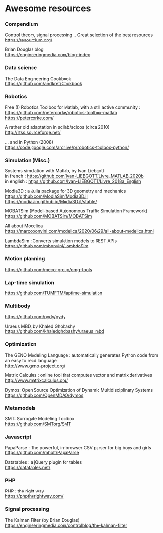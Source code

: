 # Awesome resources

### Compendium

Control theory, signal processing .. Great selection of the best resources  
https://resourcium.org/

Brian Douglas blog  
https://engineeringmedia.com/blog-index

### Data science

The Data Engineering Cookbook  
https://github.com/andkret/Cookbook  

### Robotics

Free (!) Robotics Toolbox for Matlab, with a still active community :  
https://github.com/petercorke/robotics-toolbox-matlab  
https://petercorke.com/  

A rather old adaptation in scilab/scicos (circa 2010)  
http://rtss.sourceforge.net/

... and in Python (2008)  
https://code.google.com/archive/p/robotics-toolbox-python/

### Simulation (Misc.)

Systems simulation with Matlab, by Ivan Liebgott  
in french : https://github.com/Ivan-LIEBGOTT/Livre_MATLAB_2020b  
in english : https://github.com/Ivan-LIEBGOTT/Livre_2018a_English  

Modia3D : a Julia package for 3D geometry and mechanics  
https://github.com/ModiaSim/Modia3D.jl  
https://modiasim.github.io/Modia3D.jl/stable/  


MOBATSim (Model-based Autonomous Traffic Simulation Framework)  
https://github.com/MOBATSim/MOBATSim

All about Modelica  
https://marcobonvini.com/modelica/2020/06/29/all-about-modelica.html

LambdaSim : Converts simulation models to REST APIs  
https://github.com/mbonvini/LambdaSim

### Motion planning

https://github.com/meco-group/omg-tools  

### Lap-time simulation

https://github.com/TUMFTM/laptime-simulation  


### Multibody

https://github.com/pydy/pydy  

Uraeus MBD, by Khaled Ghobashy  
https://github.com/khaledghobashy/uraeus_mbd  

### Optimization

The GENO Modeling Language : automatically generates Python code from an easy to read language  
http://www.geno-project.org/ 

Matrix Calculus : online tool that computes vector and matrix derivatives  
http://www.matrixcalculus.org/ 

Dymos: Open Source Optimization of Dynamic Multidisciplinary Systems  
https://github.com/OpenMDAO/dymos

### Metamodels

SMT: Surrogate Modeling Toolbox  
https://github.com/SMTorg/SMT


### Javascript

PapaParse : The powerful, in-browser CSV parser for big boys and girls  
https://github.com/mholt/PapaParse

Datatables : a jQuery plugin for tables  
https://datatables.net/

### PHP

PHP : the right way  
https://phptherightway.com/


### Signal processing

The Kalman Filter (by Brian Douglas)  
https://engineeringmedia.com/controlblog/the-kalman-filter
